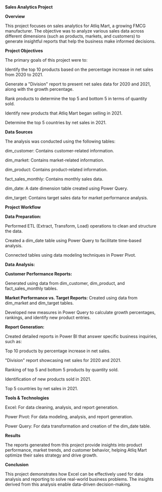 **Sales Analytics Project**

**Overview**

This project focuses on sales analytics for Atliq Mart, a growing FMCG manufacturer. The objective was to analyze various sales data across different dimensions (such as products, markets, and customers) to generate insightful reports that help the business make informed decisions.

**Project Objectives**

The primary goals of this project were to:

Identify the top 10 products based on the percentage increase in net sales from 2020 to 2021.

Generate a "Division" report to present net sales data for 2020 and 2021, along with the growth percentage.

Rank products to determine the top 5 and bottom 5 in terms of quantity sold.

Identify new products that Atliq Mart began selling in 2021.

Determine the top 5 countries by net sales in 2021.

**Data Sources**

The analysis was conducted using the following tables:

dim_customer: Contains customer-related information.

dim_market: Contains market-related information.

dim_product: Contains product-related information.

fact_sales_monthly: Contains monthly sales data.

dim_date: A date dimension table created using Power Query.

dim_target: Contains target sales data for market performance analysis.

**Project Workflow**

**Data Preparation:**

Performed ETL (Extract, Transform, Load) operations to clean and structure the data.

Created a dim_date table using Power Query to facilitate time-based analysis.

Connected tables using data modeling techniques in Power Pivot.

**Data Analysis:**

**Customer Performance Reports:**

Generated using data from dim_customer, dim_product, and fact_sales_monthly tables.

**Market Performance vs. Target Reports:** Created using data from dim_market and dim_target tables.

Developed new measures in Power Query to calculate growth percentages, rankings, and identify new product entries.

**Report Generation:**

Created detailed reports in Power BI that answer specific business inquiries, such as:

Top 10 products by percentage increase in net sales.

"Division" report showcasing net sales for 2020 and 2021.

Ranking of top 5 and bottom 5 products by quantity sold.

Identification of new products sold in 2021.

Top 5 countries by net sales in 2021.

**Tools & Technologies**

Excel: For data cleaning, analysis, and report generation.

Power Pivot: For data modeling, analysis, and report generation.

Power Query: For data transformation and creation of the dim_date table.

**Results**

The reports generated from this project provide insights into product performance, market trends, and customer behavior, helping Atliq Mart optimize their sales strategy and drive growth.

**Conclusion**

This project demonstrates how Excel can be effectively used for data analysis and reporting to solve real-world business problems. The insights derived from this analysis enable data-driven decision-making.


